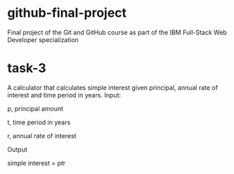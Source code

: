 # github-final-project
Final project of the Git and GitHub course as part of the IBM Full-Stack Web Developer specialization

# task-3
A calculator that calculates simple interest given principal, annual rate of interest and time period in years.
Input:

   p, principal amount
   
   t, time period in years
   
   r, annual rate of interest
   
Output

   simple interest = p*t*r
